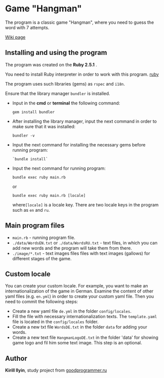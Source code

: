 # Game "Hangman"

The program is a classic game "Hangman", where you need to guess the word with 7 attempts.

[Wiki page](https://en.wikipedia.org/wiki/Hangman_(game))

## Installing and using the program

The program was created on the __Ruby 2.5.1__ .

You need to install Ruby interpreter in order to work with this program.
[ruby](https://www.ruby-lang.org/en/news/2018/03/28/ruby-2-5-1-released)

The program uses such libraries (gems) as `rspec` and `i18n`.

Ensure that the library manager `bundler` is installed.

- Input in the __cmd__ or __terminal__ the following command:
  ```
  gem install bundler
  ```
- After installing the library manager, input the next command in order to make sure that it was installed:
  ```
  bundler -v
  ```
- Input the next command for installing the necessary gems before running program:
  ```
  `bundle install`
  ```
- Input the next command for running program:
  ```
  bundle exec ruby main.rb
  ```
  or
  ```
  bundle exec ruby main.rb [locale]
  ```
  where`[locale]` is a locale key. There are two locale keys in the program such as `en` and `ru`.

## Main program files

- `main.rb` - running program file.
- `./data/WordsEN.txt` or `./data/WordsRU.txt` - text files, in which you can add new words and the program 
will take them from there.
- `./image/*.txt` - text images files files with text images (gallows) for different stages of the game.

## Custom locale

You can create your custom locale. For example, you want to make an internationalization of the game in German.
Examine the content of other yaml files (e.g. `en.yml`) in order to create your custom yaml file.
Then you need to commit the following steps:

- Create a new yaml file `de.yml` in the folder `config/locales`.
- Fill the file with necessary internationalization texts. The `template.yaml` file is located in the `config/locales` folder.
- Create a new txt file `WordsDE.txt` in the folder `data` for adding your words.
- Create a new text file `HangmanLogoDE.txt` in the folder 'data' for showing game logo and fil him some text image.
This step is an optional.

## Author

**Kirill Ilyin**, study project from [goodprogrammer.ru](https://goodprogrammer.ru/)
